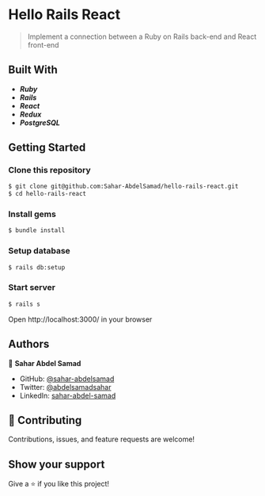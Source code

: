 # Hello Rails React

> Implement a connection between a Ruby on Rails back-end and React front-end

## Built With

- _**Ruby**_
- _**Rails**_
- _**React**_
- _**Redux**_
- _**PostgreSQL**_

## Getting Started

### Clone this repository

```bash
$ git clone git@github.com:Sahar-AbdelSamad/hello-rails-react.git
$ cd hello-rails-react
```
### Install gems
```bash
$ bundle install
```

### Setup database
```bash
$ rails db:setup
```

### Start server
```bash
$ rails s
```
Open http://localhost:3000/ in your browser

## Authors

👤 **Sahar Abdel Samad**

- GitHub: [@sahar-abdelsamad](https://github.com/Sahar-AbdelSamad)
- Twitter: [@abdelsamadsahar](https://twitter.com/AbdelSamadSahar)
- LinkedIn: [sahar-abdel-samad](https://www.linkedin.com/in/sahar-abdel-samad/)


## 🤝 Contributing

Contributions, issues, and feature requests are welcome!

## Show your support

Give a ⭐️ if you like this project!
